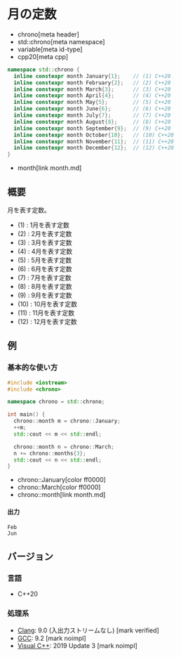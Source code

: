 # 月の定数
* chrono[meta header]
* std::chrono[meta namespace]
* variable[meta id-type]
* cpp20[meta cpp]

```cpp
namespace std::chrono {
  inline constexpr month January{1};    // (1) C++20
  inline constexpr month February{2};   // (2) C++20
  inline constexpr month March{3};      // (3) C++20
  inline constexpr month April{4};      // (4) C++20
  inline constexpr month May{5};        // (5) C++20
  inline constexpr month June{6};       // (6) C++20
  inline constexpr month July{7};       // (7) C++20
  inline constexpr month August{8};     // (8) C++20
  inline constexpr month September{9};  // (9) C++20
  inline constexpr month October{10};   // (10) C++20
  inline constexpr month November{11};  // (11) C++20
  inline constexpr month December{12};  // (12) C++20
}
```
* month[link month.md]

## 概要
月を表す定数。

- (1) : 1月を表す定数
- (2) : 2月を表す定数
- (3) : 3月を表す定数
- (4) : 4月を表す定数
- (5) : 5月を表す定数
- (6) : 6月を表す定数
- (7) : 7月を表す定数
- (8) : 8月を表す定数
- (9) : 9月を表す定数
- (10) : 10月を表す定数
- (11) : 11月を表す定数
- (12) : 12月を表す定数


## 例
### 基本的な使い方
```cpp example
#include <iostream>
#include <chrono>

namespace chrono = std::chrono;

int main() {
  chrono::month m = chrono::January;
  ++m;
  std::cout << m << std::endl;

  chrono::month n = chrono::March;
  n += chrono::months{3};
  std::cout << n << std::endl;
}
```
* chrono::January[color ff0000]
* chrono::March[color ff0000]
* chrono::month[link month.md]

#### 出力
```
Feb
Jun
```

## バージョン
### 言語
- C++20

### 処理系
- [Clang](/implementation.md#clang): 9.0 (入出力ストリームなし) [mark verified]
- [GCC](/implementation.md#gcc): 9.2 [mark noimpl]
- [Visual C++](/implementation.md#visual_cpp): 2019 Update 3 [mark noimpl]
